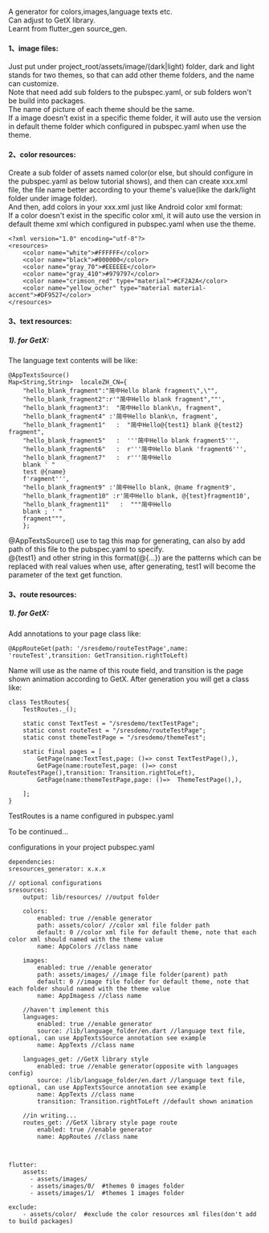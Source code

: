 A generator for colors,images,language texts etc.<br>
Can adjust to GetX library.<br>
Learnt from flutter_gen source_gen.<br>

#### 1、image files:
Just put under project_root/assets/image/(dark|light) folder, dark and light stands for two themes, so that can add other theme folders, and the name can customize.<br>
Note that need add sub folders to the pubspec.yaml, or sub folders won't be build into packages.<br>
The name of picture of each theme should be the same.<br>
If a image doesn't exist in a specific theme folder, it will auto use the version in default theme folder which configured in pubspec.yaml when use the theme.<br> 

#### 2、color resources:
Create a sub folder of assets named color(or else, but should configure in the pubspec.yaml as below tutorial shows), and then can create xxx.xml file, the file name better according to your theme's value(like the dark/light folder under image folder).<br>
And then, add colors in your xxx.xml just like Android color xml format:<br>
If a color doesn't exist in the specific color xml, it will auto use the version in default theme xml which configured in pubspec.yaml when use the theme.<br>

    <?xml version="1.0" encoding="utf-8"?>
    <resources>
        <color name="white">#FFFFFF</color>
        <color name="black">#000000</color>
        <color name="gray_70">#EEEEEE</color>
        <color name="gray_410">#979797</color>
        <color name="crimson_red" type="material">#CF2A2A</color>
        <color name="yellow_ocher" type="material material-accent">#DF9527</color>
    </resources>


#### 3、text resources:
##### 1). for GetX:
The language text contents will be like:<br>

    @AppTextsSource()
    Map<String,String>  localeZH_CN={
        "hello_blank_fragment":"简中Hello blank fragment\",\"",
        "hello_blank_fragment2":r'"简中Hello blank fragment",""',
        "hello_blank_fragment3":  "简中Hello blank\n, fragment",
        "hello_blank_fragment4" :'简中Hello blank\n, fragment',
        "hello_blank_fragment1"   :  "简中Hello@{test1} blank @{test2} fragment",
        "hello_blank_fragment5"   :  '''简中Hello blank fragment5''',
        "hello_blank_fragment6"   :  r'''简中Hello blank 'fragment6''',
        "hello_blank_fragment7"   :  r'''简中Hello
        blank ' "
        test @{name}
        f'ragment''',
        "hello_blank_fragment9" :'简中Hello blank, @name fragment9',
        "hello_blank_fragment10" :r'简中Hello blank, @{test}fragment10',
        "hello_blank_fragment11"   :  """简中Hello
        blank ; ' "
        fragment""",
        };


@AppTextsSource() use to tag this map for generating, can also by add path of this file to the pubspec.yaml to specify.<br>
@{test1} and other string in this format(@{...}) are the patterns which can be replaced with real values when use, after generating, test1 will become the parameter of the text get function.<br>


#### 3、route resources:
##### 1). for GetX:
Add annotations to your page class like:

    @AppRouteGet(path: '/sresdemo/routeTestPage',name: 'routeTest',transition: GetTransition.rightToLeft)

Name will use as the name of this route field, and transition is the page shown animation according to GetX.
After generation you will get a class like:

    class TestRoutes{
        TestRoutes._();

        static const TextTest = "/sresdemo/textTestPage";
        static const routeTest = "/sresdemo/routeTestPage";
        static const themeTestPage = "/sresdemo/themeTest";

        static final pages = [
            GetPage(name:TextTest,page: ()=> const TextTestPage(),),
            GetPage(name:routeTest,page: ()=> const RouteTestPage(),transition: Transition.rightToLeft),
            GetPage(name:themeTestPage,page: ()=>  ThemeTestPage(),),

        ];
    }

TestRoutes is a name configured in pubspec.yaml

To be continued...<br>

configurations in your project pubspec.yaml<br>

    dependencies:
    sresources_generator: x.x.x

    // optional configurations
    sresources:
        output: lib/resources/ //output folder
        
        colors:
            enabled: true //enable generator
            path: assets/color/ //color xml file folder path
            default: 0 //color xml file for default theme, note that each color xml should named with the theme value
            name: AppColors //class name
    
        images:
            enabled: true //enable generator
            path: assets/images/ //image file folder(parent) path
            default: 0 //image file folder for default theme, note that each folder should named with the theme value
            name: AppImagess //class name

        //haven't implement this
        languages:
            enabled: true //enable generator
            source: /lib/language_folder/en.dart //language text file, optional, can use AppTextsSource annotation see example
            name: AppTexts //class name
            
        languages_get: //GetX library style
            enabled: true //enable generator(opposite with languages config)
            source: /lib/language_folder/en.dart //language text file, optional, can use AppTextsSource annotation see example
            name: AppTexts //class name
            transition: Transition.rightToLeft //default shown animation

        //in writing...
        routes_get: //GetX library style page route
            enabled: true //enable generator
            name: AppRoutes //class name
            


    flutter:
        assets:
          - assets/images/
          - assets/images/0/  #themes 0 images folder
          - assets/images/1/  #themes 1 images folder

    exclude:
        - assets/color/  #exclude the color resources xml files(don't add to build packages)